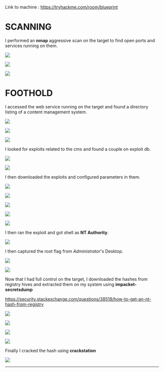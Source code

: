 Link to machine : https://tryhackme.com/room/blueprint

# SCANNING

I performed an **nmap** aggressive scan on the target to find open ports and services running on them.

![](IMAGES/1.png)

![](IMAGES/2.png)

![](IMAGES/3.png)

# FOOTHOLD

I accessed the web service running on the target and found a directory listing of a content management system.

![](IMAGES/4.png)

![](IMAGES/5.png)

![](IMAGES/6.png)

I looked for exploits related to the cms and found a couple on exploit db.

![](IMAGES/7.png)

![](IMAGES/8.png)

I then downloaded the exploits and configured parameters in them.

![](IMAGES/9.png)

![](IMAGES/10.png)

![](IMAGES/11.png)

![](IMAGES/12.png)

![](IMAGES/13.png)

I then ran the exploit and got shell as **NT Authority**.

![](IMAGES/14.png)

I then captured the root flag from *Administrator*'s Desktop.

![](IMAGES/15.png) 

![](IMAGES/16.png)

Now that I had full control on the target, I downloaded the hashes from registry hives and extracted them on my system using **impacket-secretsdump**

https://security.stackexchange.com/questions/38518/how-to-get-an-nt-hash-from-registry

![](IMAGES/17.png)

![](IMAGES/18.png)

![](IMAGES/19.png)

![](IMAGES/20.png)

Finally I cracked the hash using **crackstation**

![](IMAGES/21.png)

---
